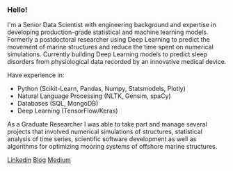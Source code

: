 ### Hello!

I'm a Senior Data Scientist with engineering background and expertise in developing production-grade statistical and machine learning models. Formerly a postdoctoral researcher using Deep Learning to predict the movement of marine structures and reduce the time spent on numerical simulations. Currently building Deep Learning models to predict sleep disorders from physiological data recorded by an innovative medical device.

Have experience in:
- Python (Scikit-Learn, Pandas, Numpy, Statsmodels, Plotly)
- Natural Language Processing (NLTK, Gensim, spaCy)
- Databases (SQL, MongoDB)
- Deep Learning (TensorFlow/Keras)

As a Graduate Researcher I was able to take part and manage several projects that involved numerical simulations of structures, statistical analysis of time series, scientific software development as well as algorithms for optimizing mooring systems of offshore marine structures. 

[Linkedin](https://www.linkedin.com/in/cristiano-aguiar/)
[Blog](https://cristiano.io)
[Medium](https://medium.com/@CrAguiar)

